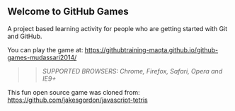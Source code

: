 ## Welcome to GitHub Games

A project based learning activity for people who are getting started with Git and GitHub.

You can play the game at: https://githubtraining-maqta.github.io/github-games-mudassari2014/

>> _*SUPPORTED BROWSERS*: Chrome, Firefox, Safari, Opera and IE9+_

This fun open source game was cloned from: https://github.com/jakesgordon/javascript-tetris

